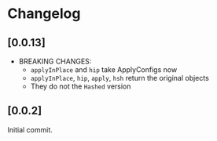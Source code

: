 # Changelog

## [0.0.13]

- BREAKING CHANGES:
  - `applyInPlace` and `hip` take ApplyConfigs now
  - `applyInPlace`, `hip`, `apply`, `hsh` return the original objects
  - They do not the `Hashed` version

## [0.0.2]

Initial commit.

